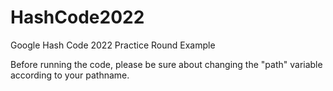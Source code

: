 # HashCode2022
Google Hash Code 2022 Practice Round Example

Before running the code, please be sure about changing the "path" variable according to your pathname.
